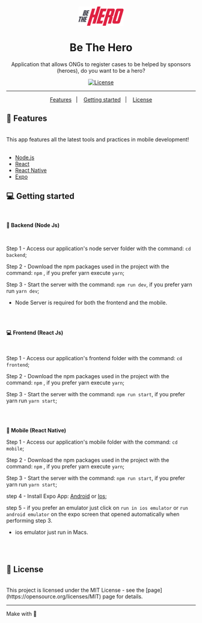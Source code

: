 <h1 align="center">
<br>
  <img src="./frontend/src/assets/logo.svg" alt="Be The Hero" width="120">
<br>
<br>
Be The Hero
</h1>

<p align="center">Application that allows ONGs to register cases to be helped by sponsors (heroes), do you want to be a hero?</p>

<p align="center">
  <a href="https://opensource.org/licenses/MIT" >
    <img alt="License" src="https://img.shields.io/badge/license-MIT-%23F8952D">
  </a>
</p>

<!--
[//]: # (Add your gifs/images here:)
<div>
  <img src="IMAGE_1_URL" alt="demo" height="425">
  <img src="IMAGE_2_URL" alt="demo" height="425">
</div>
-->
<hr />

<p align="center">
  <a href="#rocket-features">Features</a>&nbsp;&nbsp;&nbsp;|&nbsp;&nbsp;&nbsp;
  <a href="#-getting-started">Getting started</a>&nbsp;&nbsp;&nbsp;|&nbsp;&nbsp;&nbsp;
  <a href="#memo-license">License</a>
</p>

## :rocket: Features
[//]: # (Add the features of your project here:)

<br />
This app features all the latest tools and practices in mobile development!
<br />
<br />

- [Node.js](https://nodejs.org/en/)
- [React](https://reactjs.org)
- [React Native](https://facebook.github.io/react-native/)
- [Expo](https://expo.io/)

## 💻 Getting started

<br />

**🚥 Backend (Node Js)**

<br />

Step 1 - Access our application's node server folder with the command: `cd backend`;

Step 2 - Download the npm packages used in the project with the command: `npm` , if you prefer yarn execute `yarn`;

Step 3 - Start the server with the command: `npm run dev`, if you prefer yarn run `yarn dev`;

- Node Server is required for both the frontend and the mobile.

<br />
<br />

**💻 Frontend (React Js)**

<br />

Step 1 - Access our application's frontend folder with the command: `cd frontend`;

Step 2 - Download the npm packages used in the project with the command: `npm` , if you prefer yarn execute `yarn`;

Step 3 - Start the server with the command: `npm run start`, if you prefer yarn run `yarn start`;

<br />
<br />

**📱 Mobile (React Native)**

Step 1 - Access our application's mobile folder with the command: `cd mobile`;

Step 2 - Download the npm packages used in the project with the command: `npm` , if you prefer yarn execute `yarn`;

Step 3 - Start the server with the command: `npm run start`, if you prefer yarn run `yarn start`;

step 4 - Install Expo App: [Android](https://play.google.com/store/apps/details?id=host.exp.exponent&hl=pt_BR) or [Ios](https://apps.apple.com/br/app/expo-client/id982107779?l=en);

step 5 -  if you prefer an emulator just click on `run in ios emulator` or `run android emulator` on the expo screen that opened automatically when performing step 3.

- ios emulator just run in Macs.

<br />
<br />

## :memo: License

<br />
This project is licensed under the MIT License - see the [page](https://opensource.org/licenses/MIT) page for details.

---
Make with :purple_heart:
